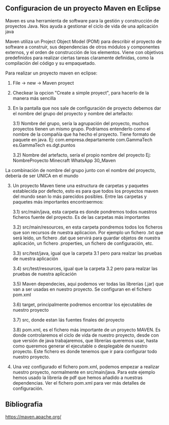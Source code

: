 Configuracion de un proyecto Maven en Eclipse
-

Maven es una herramienta de software para la gestión y construcción de proyectos Java. Nos ayuda
a gestionar el ciclo de vida de una aplicación java

Maven utiliza un Project Object Model (POM) para describir el proyecto de software a construir, sus dependencias de otros módulos y componentes externos, y el orden de construcción de los elementos. Viene con objetivos predefinidos para realizar ciertas tareas claramente definidas, como la compilación del código y su empaquetado. 

Para realizar un proyecto maven en eclipse:

1) File -> new -> Maven proyect

2) Checkear la opcion "Create a simple proyect", para hacerlo de la manera más sencilla

3) En la pantalla que nos sale de configuración de proyecto debemos dar el nombre del grupo
del proyecto y nombre del artefacto:
	
	3.1) Nombre del grupo, sería la agrupación del proyecto, muchos proyectos tienen un mismo grupo.
	Podriamos entenderlo como el nombre de la compañía que ha hecho el proyecto. Tiene formato de
	paquete en java.
	Ej: com.empresa.departamente
		com.GammaTech
		es.GammaTech
		es.dgt.puntos
		
	3.2) Nombre del artefacto, sería el propio nombre del proyecto
	Ej: NombreProyecto
		Minecraft
		WhatsApp
		30_Maven
		
La combinación de nombre del grupo junto con el nombre del proyecto, debería de ser UNICA en el mundo

3) Un proyecto Maven tiene una estructura de carpetas y paquetes establecida por defecto, esto es para
que todos los proyectos maven del mundo sean lo más parecidos posibles.
Entre las carpetas y paquetes más importantes encontraermos:

	3.1) src/main/java, esta carpeta es donde pondremos todos nuestros ficheros fuente del proyecto.
	Es de las carpetas más importantes
	
	3.2) src/main/resources, en esta carpeta pondremos todos los ficheros que son recursos de nuestra
	aplicacion. Por ejemplo un fichero .txt que será leído, un fichero .dat que servirá para guardar
	objetos de nuestra aplicación, un fichero .properties, un fichero de configuración, etc.
	
	3.3) src/test/java, igual que la carpeta 3.1 pero para realzar las pruebas de nuestra aplicación
	
	3.4) src/test/resources, igual que la carpeta 3.2 pero para realzar las pruebas de nuestra aplicación
	
	3.5) Maven dependecies, aqui podemos ver todas las librerías (.jar) que van a ser usadas en nuestro
	proyecto. Se configuran en el fichero pom.xml
	
	3.6) target, principalmente podremos encontrar los ejecutables de nuestro proyecto
	
	3.7) src, donde estan lás fuentes finales del proyecto
	
	3.8) pom.xml, es el fichero más importante de un proyecto MAVEN. Es donde controlaremos el ciclo
	de vida de nuestro proyecto, desde con que versión de java trabajaremos, que librerías queremos
	usar, hasta como queremos generar el ejecutable o desplegable de nuestro proyecto. Este fichero
	es donde tenemos que ir para configurar todo nuestro proyecto.
	
4) Una vez configurado el fichero pom.xml, podemos empezar a realizar nuestro proyecto, normalmente
en src/main/java. Para este ejemplo hemos usado la librería de pdf que hemos añadido a nuestras
dependencias. Ver el fichero pom.xml para ver más detalles de configuración.
	
	
Bibliografia
-
https://maven.apache.org/
